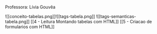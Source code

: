 Professora: Lívia Gouvêa

![[conceito-tabelas.png]]![[tags-tabela.png]]
![[tags-semanticas-tabela.png]]
[[4 - Leitura Montando tabelas com HTML]]
[[5 - Criacao de formularios com HTML]]